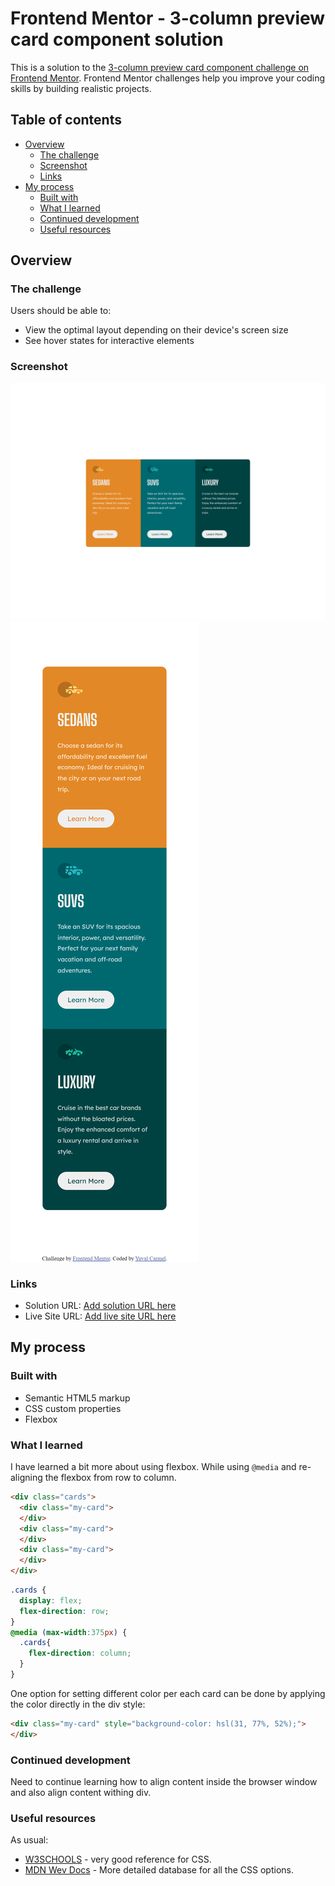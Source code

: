 # Frontend Mentor - 3-column preview card component solution

This is a solution to the [3-column preview card component challenge on Frontend Mentor](https://www.frontendmentor.io/challenges/3column-preview-card-component-pH92eAR2-). Frontend Mentor challenges help you improve your coding skills by building realistic projects. 

## Table of contents

- [Overview](#overview)
  - [The challenge](#the-challenge)
  - [Screenshot](#screenshot)
  - [Links](#links)
- [My process](#my-process)
  - [Built with](#built-with)
  - [What I learned](#what-i-learned)
  - [Continued development](#continued-development)
  - [Useful resources](#useful-resources)

## Overview

### The challenge

Users should be able to:

- View the optimal layout depending on their device's screen size
- See hover states for interactive elements

### Screenshot

![Desktop view](./images/desktop.png)
![Mobile view](./images/mobile.png)

### Links

- Solution URL: [Add solution URL here](https://your-solution-url.com)
- Live Site URL: [Add live site URL here](https://your-live-site-url.com)

## My process

### Built with

- Semantic HTML5 markup
- CSS custom properties
- Flexbox

### What I learned

I have learned a bit more about using flexbox. While using ```@media``` and re-aligning the flexbox from row to column.

```html
<div class="cards">
  <div class="my-card">
  </div>
  <div class="my-card">
  </div>
  <div class="my-card">
  </div>      
</div>
```
```css
.cards {
  display: flex;
  flex-direction: row;  
}
@media (max-width:375px) {
  .cards{          
    flex-direction: column;
  }
}
```

One option for setting different color per each card can be done by applying the color directly in the div style:
```html
<div class="my-card" style="background-color: hsl(31, 77%, 52%);">
</div>
```

### Continued development

Need to continue learning how to align content inside the browser window and also align content withing div.

### Useful resources

As usual:

- [W3SCHOOLS](https://www.w3schools.com/) - very good reference for CSS.
- [MDN Wev Docs](https://developer.mozilla.org/) - More detailed database for all the CSS options.

